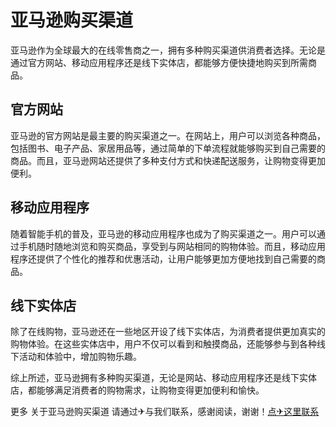 # 亚马逊购买渠道

亚马逊作为全球最大的在线零售商之一，拥有多种购买渠道供消费者选择。无论是通过官方网站、移动应用程序还是线下实体店，都能够方便快捷地购买到所需商品。

## 官方网站

亚马逊的官方网站是最主要的购买渠道之一。在网站上，用户可以浏览各种商品，包括图书、电子产品、家居用品等，通过简单的下单流程就能够购买到自己需要的商品。而且，亚马逊网站还提供了多种支付方式和快递配送服务，让购物变得更加便利。

## 移动应用程序

随着智能手机的普及，亚马逊的移动应用程序也成为了购买渠道之一。用户可以通过手机随时随地浏览和购买商品，享受到与网站相同的购物体验。而且，移动应用程序还提供了个性化的推荐和优惠活动，让用户能够更加方便地找到自己需要的商品。

## 线下实体店

除了在线购物，亚马逊还在一些地区开设了线下实体店，为消费者提供更加真实的购物体验。在这些实体店中，用户不仅可以看到和触摸商品，还能够参与到各种线下活动和体验中，增加购物乐趣。

综上所述，亚马逊拥有多种购买渠道，无论是网站、移动应用程序还是线下实体店，都能够满足消费者的购物需求，让购物变得更加便利和愉快。

更多 关于亚马逊购买渠道 请通过✈与我们联系，感谢阅读，谢谢！[点✈这里联系](https://ss.k02.cc)